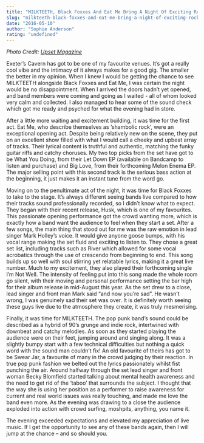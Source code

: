 ```yaml
---
title: "MILKTEETH, Black Foxxes And Eat Me Bring A Night Of Exciting Rock To Cavern"
slug: "milkteeth-black-foxxes-and-eat-me-bring-a-night-of-exciting-rock-to-cavern"
date: "2016-05-10"
author: "Sophie Anderson"
rating: "undefined"
---
```


_Photo Credit: [Upset Magazine](http://www.upsetmagazine.com/read/milk-teeth-team-black-foxxes-eat-headline-uk-tour/)_

Exeter’s Cavern has got to be one of my favourite venues. It’s got a really cool vibe and the intimacy of it always makes for a good gig. The smaller the better in my opinion. When I knew I would be getting the chance to see MILKTEETH alongside Black Foxxes and Eat Me, I was certain the night would be no disappointment. When I arrived the doors hadn’t yet opened, and band members were coming and going as I waited - all of whom looked very calm and collected. I also managed to hear some of the sound check which got me ready and psyched for what the evening had in store.

After a little more waiting and excitement building, it was time for the first act. Eat Me, who describe themselves as ‘shambolic rock’, were an exceptional opening act. Despite being relatively new on the scene, they put on an excellent show filled with what I would call a cheeky and upbeat array of tracks. Their lyrical content is truthful and authentic, matching the funky guitar riffs and catchy choruses. My two top picks from the set have got to be What You Doing, from their Let Down EP (available on Bandcamp to listen and purchase) and Big Love, from their forthcoming Melon Enema EP. The major selling point with this second track is the serious bass action at the beginning, it just makes it an instant tune from the word go.

Moving on to the penultimate act of the night, it was time for Black Foxxes to take to the stage. It’s always different seeing bands live compared to how their tracks sound professionally recorded, so I didn’t know what to expect. They began with their recent release, Husk, which is one of my favourites. This passionate opening performance got the crowd wanting more, which is exactly how a band want the audience to feel when they start a set. After a few songs, the main thing that stood out for me was the raw emotion in lead singer Mark Holley’s voice. It would give anyone goose bumps, with his vocal range making the set fluid and exciting to listen to. They chose a great set list, including tracks such as River which allowed for some vocal acrobatics through the use of crescendo from beginning to end. This song builds up so well with soul stirring yet relatable lyrics, making it a great live number. Much to my excitement, they also played their forthcoming single I’m Not Well. The intensity of feeling put into this song made the whole room go silent, with their moving and personal performance setting the bar high for their album release in mid-August this year. As the set drew to a close, lead singer and front man Mark said “and now you’re sad”. He wasn’t wrong, I was genuinely sad their set was over. It is definitely worth seeing these guys live due to the atmosphere they create, it was truly mesmerising.

Finally, it was time for MILKTEETH. The pop punk band’s sound could be described as a hybrid of 90’s grunge and indie rock, intertwined with downbeat and catchy melodies. As soon as they started playing the audience were on their feet, jumping around and singing along. It was a slightly bumpy start with a few technical difficulties but nothing a quick word with the sound man couldn’t fix! An old favourite of theirs has got to be Swear Jar, a favourite of many in the crowd judging by their reaction. In true pop punk fashion we belted out the lyrics passionately whilst fist punching the air. Around halfway through the set lead singer and front woman Becky Blomfield started talking about mental health awareness and the need to get rid of the ‘taboo’ that surrounds the subject. I thought that the way she is using her position as a performer to raise awareness for current and real world issues was really touching, and made me love the band even more. As the evening was drawing to a close the audience exploded into action with crowd surfing, moshpits, anything, you name it.

The evening exceeded expectations and elevated my appreciation of live music. If I get the opportunity to see any of these bands again, then I will jump at the chance – and so should you.
